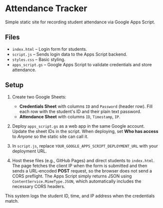 # Attendance Tracker

Simple static site for recording student attendance via Google Apps Script.

## Files

- `index.html` – Login form for students.
- `script.js` – Sends login data to the Apps Script backend.
- `styles.css` – Basic styling.
- `apps_script.gs` – Google Apps Script to validate credentials and store attendance.

## Setup

1. Create two Google Sheets:
   - **Credentials Sheet** with columns `ID` and `Password` (header row). Fill each row with the student's ID and their plain text password.
   - **Attendance Sheet** with columns `ID`, `Timestamp`, `IP`.

2. Deploy `apps_script.gs` as a web app in the same Google account. Update the sheet IDs in the script. When deploying, set **Who has access** to *Anyone* so the static site can call it.
3. In `script.js`, replace `YOUR_GOOGLE_APPS_SCRIPT_DEPLOYMENT_URL` with your deployment URL.
4. Host these files (e.g., GitHub Pages) and direct students to `index.html`.
   The page fetches the client IP when the form is submitted and then sends a
   URL‑encoded **POST** request, so the browser does not send a CORS preflight.
   The Apps Script simply returns JSON using `ContentService.MimeType.JSON`,
   which automatically includes the necessary CORS headers.

This system logs the student ID, time, and IP address when the credentials match.
